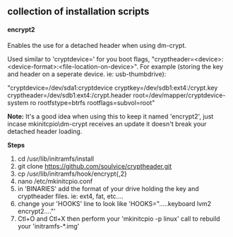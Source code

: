 ## collection of installation scripts

#### encrypt2
Enables the use for a detached header when using dm-crypt.

Used similar to 'cryptdevice=' for you boot flags, "cryptheader=\<device>:\<device-format>:\<file-location-on-device>".
For example (storing the key and header on a seperate device. ie: usb-thumbdrive):

"cryptdevice=/dev/sda1:cryptdevice cryptkey=/dev/sdb1:ext4:/crypt.key cryptheader=/dev/sdb1:ext4:/crypt.header root=/dev/mapper/cryptdevice-system ro rootfstype=btrfs rootflags=subvol=root"


**Note:** It's a good idea when using this to keep it named 'encrypt2', just incase mkinitcpio\dm-crypt receives an update it doesn't break your detached header loading. 


**Steps**

1. cd /usr/lib/initramfs/install
2. git clone https://github.com/soulvice/cryptheader.git
3. cp /usr/lib/initramfs/hook/encrypt{,2}
4. nano /etc/mkinitcpio.conf
5. in 'BINARIES' add the format of your drive holding the key and cryptheader files. ie: ext4, fat, etc....
6. change your 'HOOKS' line to look like 'HOOKS=".....keyboard lvm2 encrypt2...."'
7. Ctl+O and Ctl+X then perform your 'mkinitcpio -p linux' call to rebuild your 'initramfs-*.img'
